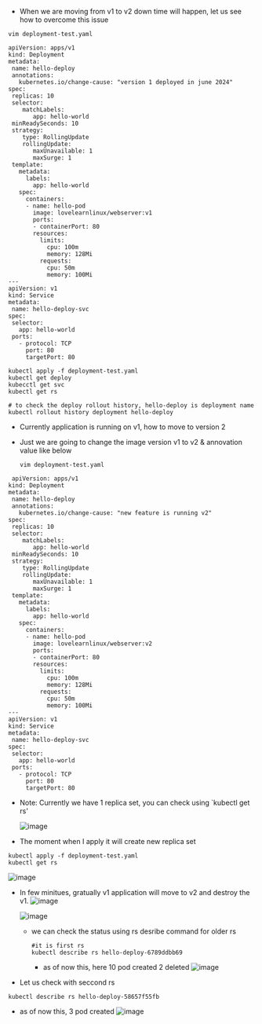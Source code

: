 - When we are moving from v1 to v2 down time will happen, let us see how to overcome this issue

```
vim deployment-test.yaml
```

 ```
apiVersion: apps/v1
kind: Deployment
metadata:
  name: hello-deploy
  annotations:
    kubernetes.io/change-cause: "version 1 deployed in june 2024"
spec:
  replicas: 10
  selector:
     matchLabels:
        app: hello-world
  minReadySeconds: 10
  strategy:
     type: RollingUpdate
     rollingUpdate:
        maxUnavailable: 1
        maxSurge: 1
  template:
    metadata:
      labels:
        app: hello-world
    spec:
      containers:
      - name: hello-pod
        image: lovelearnlinux/webserver:v1
        ports:
        - containerPort: 80
        resources:
          limits:
            cpu: 100m
            memory: 128Mi
          requests:
            cpu: 50m
            memory: 100Mi
---
apiVersion: v1
kind: Service
metadata:
  name: hello-deploy-svc
spec:
  selector:
    app: hello-world
  ports:
    - protocol: TCP
      port: 80
      targetPort: 80
 ```

```
kubectl apply -f deployment-test.yaml
kubectl get deploy
kubecctl get svc
kubectl get rs
```

```
# to check the deploy rollout history, hello-deploy is deployment name
kubectl rollout history deployment hello-deploy
```

- Currently application is running on v1, how to move to version 2
- Just we are going to change the image version v1 to v2 & annovation value like below

  ```
  vim deployment-test.yaml
  ```
  
 ```
  apiVersion: apps/v1
kind: Deployment
metadata:
  name: hello-deploy
  annotations:
    kubernetes.io/change-cause: "new feature is running v2"
spec:
  replicas: 10
  selector:
     matchLabels:
        app: hello-world
  minReadySeconds: 10
  strategy:
     type: RollingUpdate
     rollingUpdate:
        maxUnavailable: 1
        maxSurge: 1
  template:
    metadata:
      labels:
        app: hello-world
    spec:
      containers:
      - name: hello-pod
        image: lovelearnlinux/webserver:v2
        ports:
        - containerPort: 80
        resources:
          limits:
            cpu: 100m
            memory: 128Mi
          requests:
            cpu: 50m
            memory: 100Mi
---
apiVersion: v1
kind: Service
metadata:
  name: hello-deploy-svc
spec:
  selector:
    app: hello-world
  ports:
    - protocol: TCP
      port: 80
      targetPort: 80
```

- Note: Currently we have 1 replica set, you can check using `kubectl get rs'

  ![image](https://github.com/mahimanew/Kubernates/assets/24412769/ac61e4b7-5968-48e2-b003-2064d3288b8c)

- The moment when I apply it will create new replica set
```
kubectl apply -f deployment-test.yaml
kubectl get rs
```
![image](https://github.com/mahimanew/Kubernates/assets/24412769/ae3d6c86-c558-4c66-9b35-35ff5a397fea)

- In few minitues, gratually v1 application will move to v2 and destroy the v1.
  ![image](https://github.com/mahimanew/Kubernates/assets/24412769/b2ae4fb9-7837-4ac1-92e9-7f5c7a9006b4)

  ![image](https://github.com/mahimanew/Kubernates/assets/24412769/81a70d28-d4c7-4a25-ad26-fe6f3813fa74)

  - we can check the status using rs desribe command for older rs

    ```
    #it is first rs
    kubectl describe rs hello-deploy-6789ddbb69
    ```
    - as of now this, here 10 pod created 2 deleted
    ![image](https://github.com/mahimanew/Kubernates/assets/24412769/04bdad16-f929-4362-b445-2b9019c6b517)

- Let us check with seccond rs
```
kubectl describe rs hello-deploy-58657f55fb
```
- as of now this, 3 pod created
![image](https://github.com/mahimanew/Kubernates/assets/24412769/5990aa73-9070-48d9-97e3-fc44d1cd50fe)



  




